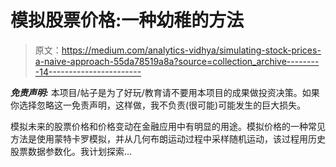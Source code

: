 # 模拟股票价格:一种幼稚的方法

> 原文：<https://medium.com/analytics-vidhya/simulating-stock-prices-a-naive-approach-55da78519a8a?source=collection_archive---------14----------------------->

***免责声明:*** 本项目/帖子是为了好玩/教育请不要用本项目的成果做投资决策。如果你选择忽略这一免责声明，这样做，我不负责(很可能)可能发生的巨大损失。

模拟未来的股票价格和价格变动在金融应用中有明显的用途。模拟价格的一种常见方法是使用蒙特卡罗模拟，并从几何布朗运动过程中采样随机运动，该过程用历史股票数据参数化。我计划探索…